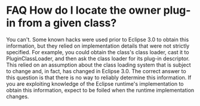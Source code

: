 

FAQ How do I locate the owner plug-in from a given class?
=========================================================

You can't. Some known hacks were used prior to Eclipse 3.0 to obtain this information, but they relied on implementation details that were not strictly specified. For example, you could obtain the class's class loader, cast it to PluginClassLoader, and then ask the class loader for its plug-in descriptor. This relied on an assumption about the class loading system that is subject to change and, in fact, has changed in Eclipse 3.0. The correct answer to this question is that there is no way to reliably determine this information. If you are exploiting knowledge of the Eclipse runtime's implementation to obtain this information, expect to be foiled when the runtime implementation changes.

